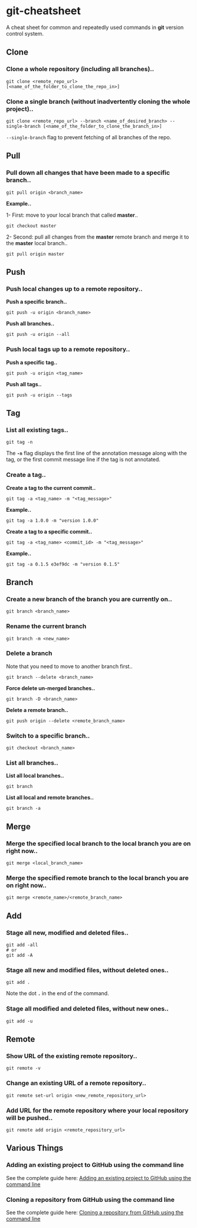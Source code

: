 # git-cheatsheet
A cheat sheet for common and repeatedly used commands in **git** version control system.

## Clone

### Clone a whole repository (including all branches)..

```
git clone <remote_repo_url> [<name_of_the_folder_to_clone_the_repo_in>]
```

### Clone a single branch (without inadvertently cloning the whole project)..

```
git clone <remote_repo_url> --branch <name_of_desired_branch> --single-branch [<name_of_the_folder_to_clone_the_branch_in>]
```
`--single-branch` flag to prevent fetching of all branches of the repo.

## Pull

### Pull down all changes that have been made to a specific branch..

```
git pull origin <branch_name>
```

**Example..**

1- First: move to your local branch that called **master**..

```
git checkout master
```

2- Second: pull all changes from the **master** remote branch and merge it to the **master** local branch..

```
git pull origin master
```

## Push

### Push local changes up to a remote repository..

**Push a specific branch..**

```
git push -u origin <branch_name>
```

**Push all branches..**

```
git push -u origin --all
```

### Push local tags up to a remote repository..

**Push a specific tag..**

```
git push -u origin <tag_name>
```

**Push all tags..**

```
git push -u origin --tags
```

## Tag

### List all existing tags..

```
git tag -n
```
The **`-n`** flag displays the first line of the annotation message along with the tag, or the first commit message line if the tag is not annotated.

### Create a tag..

**Create a tag to the current commit..**

```
git tag -a <tag_name> -m "<tag_message>"
```

**Example..**

```
git tag -a 1.0.0 -m "version 1.0.0"
```

**Create a tag to a specific commit..**

```
git tag -a <tag_name> <commit_id> -m "<tag_message>"
```

**Example..**

```
git tag -a 0.1.5 e3ef9dc -m "version 0.1.5"
```

## Branch

### Create a new branch of the branch you are currently on..

```
git branch <branch_name>
```


### Rename the current branch
```
git branch -m <new_name>
```

### Delete a branch

Note that you need to move to another branch first..

```
git branch --delete <branch_name>
```

**Force delete un-merged branches..**

```
git branch -D <branch_name>
```

**Delete a remote branch..**

```
git push origin --delete <remote_branch_name>
```


### Switch to a specific branch..

```
git checkout <branch_name>
```

### List all branches..

**List all local branches..**

```
git branch
```

**List all local and remote branches..**

```
git branch -a
```

## Merge

### Merge the specified local branch to the local branch you are on right now..

```
git merge <local_branch_name>
```

### Merge the specified remote branch to the local branch you are on right now..

```
git merge <remote_name>/<remote_branch_name>
```

## Add

### Stage all new, modified and deleted files..

```
git add -all
# or
git add -A
```

### Stage all new and modified files, without deleted ones..

```
git add .
```
Note the dot **`.`** in the end of the command.

### Stage all modified and deleted files, without new ones..

```
git add -u
```

## Remote

### Show URL of the existing remote repository..

```
git remote -v
```

### Change an existing URL of a remote repository..

```
git remote set-url origin <new_remote_repository_url>
```

### Add URL for the remote repository where your local repository will be pushed..

```
git remote add origin <remote_repository_url>
```

## Various Things

### Adding an existing project to GitHub using the command line
See the complete guide here: [Adding an existing project to GitHub using the command line](https://help.github.com/articles/adding-an-existing-project-to-github-using-the-command-line/)


### Cloning a repository from GitHub using the command line
See the complete guide here: [Cloning a repository from GitHub using the command line](https://help.github.com/articles/cloning-a-repository)
